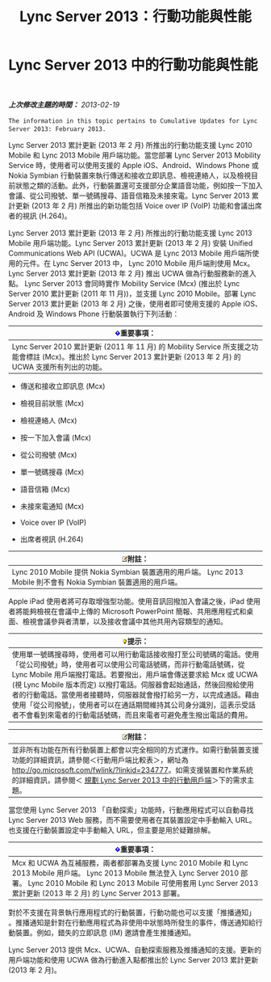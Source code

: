 ﻿---
title: Lync Server 2013：行動功能與性能
TOCTitle: 行動功能與性能
ms:assetid: 12517a88-2531-44a5-bea5-d8884aff53eb
ms:mtpsurl: https://technet.microsoft.com/zh-tw/library/Hh689983(v=OCS.15)
ms:contentKeyID: 49290144
ms.date: 08/10/2015
mtps_version: v=OCS.15
ms.translationtype: HT
---

# Lync Server 2013 中的行動功能與性能

 

_**上次修改主題的時間：** 2013-02-19_

    The information in this topic pertains to Cumulative Updates for Lync Server 2013: February 2013.

Lync Server 2013 累計更新 (2013 年 2 月) 所推出的行動功能支援 Lync 2010 Mobile 和 Lync 2013 Mobile 用戶端功能。當您部署 Lync Server 2013 Mobility Service 時，使用者可以使用支援的 Apple iOS、Android、Windows Phone 或 Nokia Symbian 行動裝置來執行傳送和接收立即訊息、檢視連絡人，以及檢視目前狀態之類的活動。此外，行動裝置還可支援部分企業語音功能，例如按一下加入會議、從公司撥號、單一號碼搜尋、語音信箱及未接來電。Lync Server 2013 累計更新 (2013 年 2 月) 所推出的新功能包括 Voice over IP (VoIP) 功能和會議出席者的視訊 (H.264)。

Lync Server 2013 累計更新 (2013 年 2 月) 所推出的行動功能支援 Lync 2013 Mobile 用戶端功能。Lync Server 2013 累計更新 (2013 年 2 月) 安裝 Unified Communications Web API (UCWA)。UCWA 是 Lync 2013 Mobile 用戶端所使用的元件。在 Lync Server 2013 中， Lync 2010 Mobile 用戶端則使用 Mcx。Lync Server 2013 累計更新 (2013 年 2 月) 推出 UCWA 做為行動服務新的進入點。 Lync Server 2013 會同時實作 Mobility Service (Mcx) (推出於 Lync Server 2010 累計更新 (2011 年 11 月))，並支援 Lync 2010 Mobile。部署 Lync Server 2013 累計更新 (2013 年 2 月) 之後，使用者即可使用支援的 Apple iOS、Android 及 Windows Phone 行動裝置執行下列活動︰

<table>
<thead>
<tr class="header">
<th><img src="images/Gg412908.important(OCS.15).gif" title="important" alt="important" />重要事項：</th>
</tr>
</thead>
<tbody>
<tr class="odd">
<td>Lync Server 2010 累計更新 (2011 年 11 月) 的 Mobility Service 所支援之功能會標註 (Mcx)。推出於 Lync Server 2013 累計更新 (2013 年 2 月) 的 UCWA 支援所有列出的功能。</td>
</tr>
</tbody>
</table>


  - 傳送和接收立即訊息 (Mcx)

  - 檢視目前狀態 (Mcx)

  - 檢視連絡人 (Mcx)

  - 按一下加入會議 (Mcx)

  - 從公司撥號 (Mcx)

  - 單一號碼搜尋 (Mcx)

  - 語音信箱 (Mcx)

  - 未接來電通知 (Mcx)

  - Voice over IP (VoIP)

  - 出席者視訊 (H.264)

<table>
<thead>
<tr class="header">
<th><img src="images/Gg398811.note(OCS.15).gif" title="note" alt="note" />附註：</th>
</tr>
</thead>
<tbody>
<tr class="odd">
<td>Lync 2010 Mobile 提供 Nokia Symbian 裝置適用的用戶端。 Lync 2013 Mobile 則不會有 Nokia Symbian 裝置適用的用戶端。</td>
</tr>
</tbody>
</table>


Apple iPad 使用者將可存取增強型功能。使用音訊回撥加入會議之後，iPad 使用者將能夠檢視在會議中上傳的 Microsoft PowerPoint 簡報、共用應用程式和桌面、檢視會議參與者清單，以及接收會議中其他共用內容類型的通知。

<table>
<thead>
<tr class="header">
<th><img src="images/JJ205025.tip(OCS.15).gif" title="tip" alt="tip" />提示：</th>
</tr>
</thead>
<tbody>
<tr class="odd">
<td>使用單一號碼搜尋時，使用者可以用行動電話接收撥打至公司號碼的電話。使用「從公司撥號」時，使用者可以使用公司電話號碼，而非行動電話號碼，從 Lync Mobile 用戶端撥打電話。若要撥出，用戶端會傳送要求給 Mcx 或 UCWA (視 Lync Mobile 版本而定) 以撥打電話。伺服器會起始通話，然後回撥給使用者的行動電話。當使用者接聽時，伺服器就會撥打給另一方，以完成通話。藉由使用「從公司撥號」，使用者可以在通話期間維持其公司身分識別，這表示受話者不會看到來電者的行動電話號碼，而且來電者可避免產生撥出電話的費用。</td>
</tr>
</tbody>
</table>


<table>
<thead>
<tr class="header">
<th><img src="images/Gg398811.note(OCS.15).gif" title="note" alt="note" />附註：</th>
</tr>
</thead>
<tbody>
<tr class="odd">
<td>並非所有功能在所有行動裝置上都會以完全相同的方式運作。如需行動裝置支援功能的詳細資訊，請參閱＜行動用戶端比較表＞，網址為 <a href="http://go.microsoft.com/fwlink/?linkid=234777" class="uri">http://go.microsoft.com/fwlink/?linkid=234777</a>。如需支援裝置和作業系統的詳細資訊，請參閱＜ <a href="lync-server-2013-planning-for-mobile-clients.md">規劃 Lync Server 2013 中的行動用戶端</a>＞下的需求主題。</td>
</tr>
</tbody>
</table>


當您使用 Lync Server 2013 「自動探索」功能時，行動應用程式可以自動尋找 Lync Server 2013 Web 服務，而不需要使用者在其裝置設定中手動輸入 URL。也支援在行動裝置設定中手動輸入 URL，但主要是用於疑難排解。

<table>
<thead>
<tr class="header">
<th><img src="images/Gg412908.important(OCS.15).gif" title="important" alt="important" />重要事項：</th>
</tr>
</thead>
<tbody>
<tr class="odd">
<td>Mcx 和 UCWA 為互補服務，兩者都部署為支援 Lync 2010 Mobile 和 Lync 2013 Mobile 用戶端。 Lync 2013 Mobile 無法登入 Lync Server 2010 部署。 Lync 2010 Mobile 和 Lync 2013 Mobile 可使用套用 Lync Server 2013 累計更新 (2013 年 2 月) 的 Lync Server 2013 部署。</td>
</tr>
</tbody>
</table>


對於不支援在背景執行應用程式的行動裝置，行動功能也可以支援「推播通知」 。推播通知是針對在行動應用程式為非使用中狀態時所發生的事件，傳送通知給行動裝置。例如，錯失的立即訊息 (IM) 邀請會產生推播通知。

Lync Server 2013 提供 Mcx、UCWA、自動探索服務及推播通知的支援。更新的用戶端功能和使用 UCWA 做為行動進入點都推出於 Lync Server 2013 累計更新 (2013 年 2 月)。

